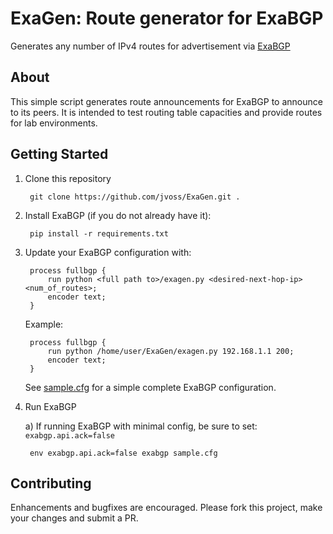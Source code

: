 # ExaGen: Route generator for ExaBGP

Generates any number of IPv4 routes for advertisement via 
[ExaBGP](https://github.com/Exa-Networks/exabgp)

## About

This simple script generates route announcements for ExaBGP to announce to its
peers. It is intended to test routing table capacities and provide routes for
lab environments.

## Getting Started

1) Clone this repository

        git clone https://github.com/jvoss/ExaGen.git .

2) Install ExaBGP (if you do not already have it):

        pip install -r requirements.txt

2) Update your ExaBGP configuration with:

        process fullbgp {
            run python <full path to>/exagen.py <desired-next-hop-ip> <num_of_routes>;
            encoder text;
        }

    Example:

        process fullbgp {
            run python /home/user/ExaGen/exagen.py 192.168.1.1 200;
            encoder text;
        }
        
    See [sample.cfg](sample.cfg) for a simple complete ExaBGP configuration.

3) Run ExaBGP

    a) If running ExaBGP with minimal config, be sure to 
       set: `exabgp.api.ack=false`

        env exabgp.api.ack=false exabgp sample.cfg

## Contributing

Enhancements and bugfixes are encouraged. Please fork this project, make your
changes and submit a PR.
